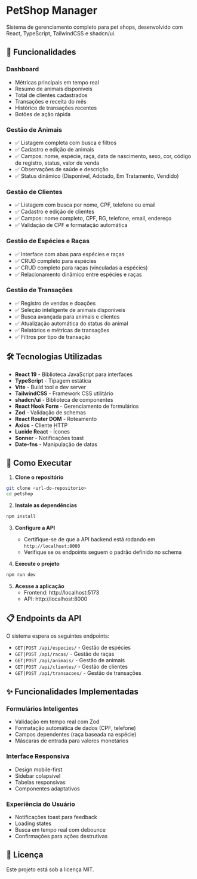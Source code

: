 # PetShop Manager

Sistema de gerenciamento completo para pet shops, desenvolvido com React, TypeScript, TailwindCSS e shadcn/ui.

## 🚀 Funcionalidades

### Dashboard
- Métricas principais em tempo real
- Resumo de animais disponíveis
- Total de clientes cadastrados
- Transações e receita do mês
- Histórico de transações recentes
- Botões de ação rápida

### Gestão de Animais
- ✅ Listagem completa com busca e filtros
- ✅ Cadastro e edição de animais
- ✅ Campos: nome, espécie, raça, data de nascimento, sexo, cor, código de registro, status, valor de venda
- ✅ Observações de saúde e descrição
- ✅ Status dinâmico (Disponível, Adotado, Em Tratamento, Vendido)

### Gestão de Clientes
- ✅ Listagem com busca por nome, CPF, telefone ou email
- ✅ Cadastro e edição de clientes
- ✅ Campos: nome completo, CPF, RG, telefone, email, endereço
- ✅ Validação de CPF e formatação automática

### Gestão de Espécies e Raças
- ✅ Interface com abas para espécies e raças
- ✅ CRUD completo para espécies
- ✅ CRUD completo para raças (vinculadas a espécies)
- ✅ Relacionamento dinâmico entre espécies e raças

### Gestão de Transações
- ✅ Registro de vendas e doações
- ✅ Seleção inteligente de animais disponíveis
- ✅ Busca avançada para animais e clientes
- ✅ Atualização automática do status do animal
- ✅ Relatórios e métricas de transações
- ✅ Filtros por tipo de transação

## 🛠️ Tecnologias Utilizadas

- **React 19** - Biblioteca JavaScript para interfaces
- **TypeScript** - Tipagem estática
- **Vite** - Build tool e dev server
- **TailwindCSS** - Framework CSS utilitário
- **shadcn/ui** - Biblioteca de componentes
- **React Hook Form** - Gerenciamento de formulários
- **Zod** - Validação de schemas
- **React Router DOM** - Roteamento
- **Axios** - Cliente HTTP
- **Lucide React** - Ícones
- **Sonner** - Notificações toast
- **Date-fns** - Manipulação de datas

## 🚀 Como Executar

1. **Clone o repositório**
```bash
git clone <url-do-repositorio>
cd petshop
```

2. **Instale as dependências**
```bash
npm install
```

3. **Configure a API**
   - Certifique-se de que a API backend está rodando em `http://localhost:8000`
   - Verifique se os endpoints seguem o padrão definido no schema

4. **Execute o projeto**
```bash
npm run dev
```

5. **Acesse a aplicação**
   - Frontend: http://localhost:5173
   - API: http://localhost:8000

## 📋 Endpoints da API

O sistema espera os seguintes endpoints:

- `GET|POST /api/especies/` - Gestão de espécies
- `GET|POST /api/racas/` - Gestão de raças  
- `GET|POST /api/animais/` - Gestão de animais
- `GET|POST /api/clientes/` - Gestão de clientes
- `GET|POST /api/transacoes/` - Gestão de transações

## ✨ Funcionalidades Implementadas

### Formulários Inteligentes
- Validação em tempo real com Zod
- Formatação automática de dados (CPF, telefone)
- Campos dependentes (raça baseada na espécie)
- Máscaras de entrada para valores monetários

### Interface Responsiva
- Design mobile-first
- Sidebar colapsível
- Tabelas responsivas
- Componentes adaptativos

### Experiência do Usuário
- Notificações toast para feedback
- Loading states
- Busca em tempo real com debounce
- Confirmações para ações destrutivas

## 📄 Licença

Este projeto está sob a licença MIT.
